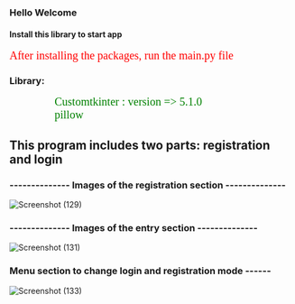 ### Hello Welcome
#### Install this library to start app
<h style="color:red; font-family: t; font-size: 20px">After installing the packages, run the main.py file</h>
### Library:
<h style="color:green; padding:80px; font-family: t; font-size: 20px">Customtkinter : version => 5.1.0</h><br>
<h style="color:green; padding:80px; font-family: t; font-size: 20px">pillow</h>
## This program includes two parts: registration and login
### -------------- Images of the registration section --------------
![Screenshot (129)](https://github.com/p7deli/LoginProject/assets/124894066/70a1a648-2249-46b6-b097-909226915d9f)
### -------------- Images of the entry section --------------
![Screenshot (131)](https://github.com/p7deli/LoginProject/assets/124894066/0d96c61c-734c-4969-8b8c-69f604787d5d)
### Menu section to change login and registration mode ------
![Screenshot (133)](https://github.com/p7deli/LoginProject/assets/124894066/bb330c04-4b37-43e5-a8d6-c2c3a2252bf7)
